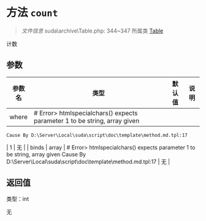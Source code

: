 # 方法 `count`

> *文件信息* suda\archive\Table.php: 344~347
> 所属类 [Table](../Table.md)


计数


## 参数


| 参数名 | 类型 | 默认值 | 说明 |
|--------|-----|-------|-------|
| where |  # Error> htmlspecialchars() expects parameter 1 to be string, array given
	Cause By D:\Server\Local\suda\script\doc\template\method.md.tpl:17
 | 1 | 无 |
| binds |  array | # Error> htmlspecialchars() expects parameter 1 to be string, array given
	Cause By D:\Server\Local\suda\script\doc\template\method.md.tpl:17
 | 无 |



## 返回值

类型：int

无

